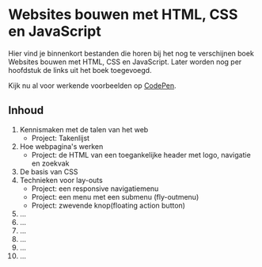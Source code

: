 # Websites bouwen met HTML, CSS en JavaScript
Hier vind je binnenkort bestanden die horen bij het nog te verschijnen boek Websites bouwen met HTML, CSS en JavaScript. Later worden nog per hoofdstuk de links uit het boek toegevoegd.

Kijk nu al voor werkende voorbeelden op [CodePen](https://codepen.io/dool).

## Inhoud
1. Kennismaken met de talen van het web
   * Project: Takenlijst
3. Hoe webpagina's werken
   * Project: de HTML van een toegankelijke header met logo, navigatie en zoekvak 
5. De basis van CSS
6. Technieken voor lay-outs
   * Project: een responsive navigatiemenu
   * Project: een menu met een submenu (fly-outmenu)
   * Project: zwevende knop(floating action button) 
8. ...
9. ...
10. ...
11. ...
12. ...
13. ...
